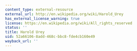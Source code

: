 ```yaml
---
content_type: external-resource
external_url: http://en.wikipedia.org/wiki/Harold_Urey
has_external_license_warning: true
license: https://en.wikipedia.org/wiki/All_rights_reserved
status: ''
title: Harold Urey
uid: 52a66106-8add-468c-bbc8-fde4cb160e49
wayback_url: ''
---
```

